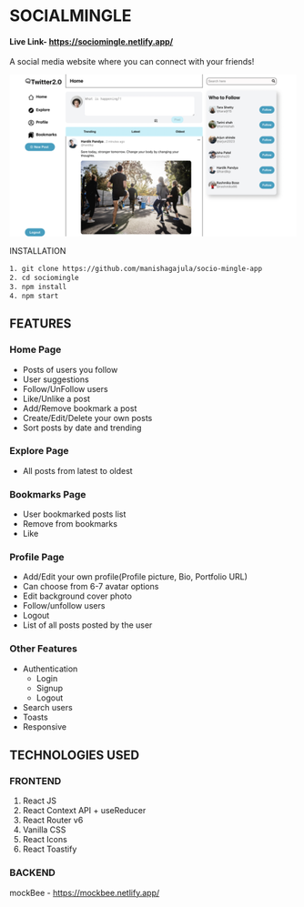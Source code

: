 # SOCIALMINGLE

#### Live Link- https://sociomingle.netlify.app/

A social media website where you can connect with your friends!

![Alt text](./Image/Screenshot%202024-02-02%20at%201.48.27%20PM.png)

INSTALLATION

```
1. git clone https://github.com/manishagajula/socio-mingle-app
2. cd sociomingle
3. npm install
4. npm start
```

## FEATURES

### Home Page

- Posts of users you follow
- User suggestions
- Follow/UnFollow users
- Like/Unlike a post
- Add/Remove bookmark a post
- Create/Edit/Delete your own posts
- Sort posts by date and trending

### Explore Page

- All posts from latest to oldest

### Bookmarks Page

- User bookmarked posts list
- Remove from bookmarks
- Like

### Profile Page

- Add/Edit your own profile(Profile picture, Bio, Portfolio URL)
- Can choose from 6-7 avatar options
- Edit background cover photo
- Follow/unfollow users
- Logout
- List of all posts posted by the user

### Other Features

- Authentication
  - Login
  - Signup
  - Logout
- Search users
- Toasts
- Responsive

## TECHNOLOGIES USED

### FRONTEND

1. React JS
2. React Context API + useReducer
3. React Router v6
4. Vanilla CSS
5. React Icons
6. React Toastify

### BACKEND

mockBee - https://mockbee.netlify.app/
